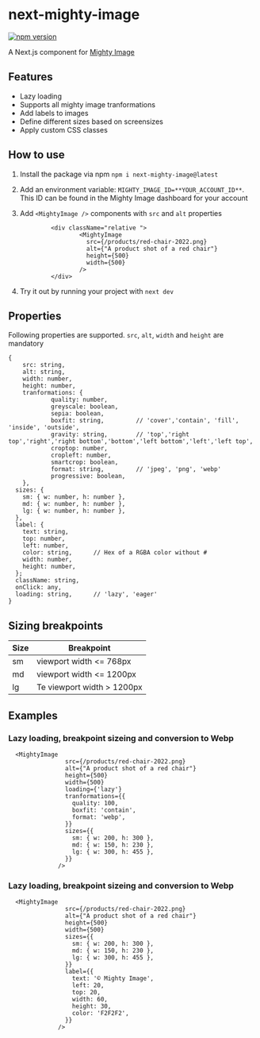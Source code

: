 # next-mighty-image
[![npm version](https://badge.fury.io/js/next-mighty-image.svg)](https://badge.fury.io/js/next-mighty-image)

A Next.js component for [Mighty Image](https://www.mightyimage.io)

## Features
- Lazy loading
- Supports all mighty image tranformations
- Add labels to images
- Define different sizes based on screensizes
- Apply custom CSS classes

## How to use
1. Install the package via npm `npm i next-mighty-image@latest`

2. Add an environment variable: `MIGHTY_IMAGE_ID=**YOUR_ACCOUNT_ID**`. This ID can be found in the Mighty Image dashboard for your account

3. Add `<MightyImage />` components with `src` and `alt` properties

````
            <div className="relative ">
                    <MightyImage
                      src={/products/red-chair-2022.png}
                      alt={"A product shot of a red chair"}
                      height={500}
                      width={500}
                    />
            </div>
````

4. Try it out by running your project with `next dev`

## Properties
Following properties are supported. 
`src`, `alt`, `width` and `height` are mandatory

````
{
    src: string,
    alt: string,
    width: number,
    height: number,
    tranformations: { 
            quality: number, 
            greyscale: boolean, 
            sepia: boolean, 
            boxfit: string,         // 'cover','contain', 'fill', 'inside', 'outside',
            gravity: string,        // 'top','right top','right','right bottom','bottom','left bottom','left','left top',
            croptop: number, 
            cropleft: number, 
            smartcrop: boolean, 
            format: string,         // 'jpeg', 'png', 'webp'
            progressive: boolean, 
    },
  sizes: {
    sm: { w: number, h: number },
    md: { w: number, h: number },
    lg: { w: number, h: number },
  },
  label: {
    text: string,
    top: number,
    left: number,
    color: string,      // Hex of a RGBA color without #
    width: number,
    height: number,
  };
  className: string, 
  onClick: any, 
  loading: string,      // 'lazy', 'eager'
}
  ````

## Sizing breakpoints
| Size | Breakpoint |
| ----------- | ----------- |
| sm | viewport width <= 768px | 
| md |  viewport width <= 1200px |
| lg | Te viewport width > 1200px |

## Examples

### Lazy loading, breakpoint sizeing and conversion to Webp

````
  <MightyImage
                src={/products/red-chair-2022.png}
                alt={"A product shot of a red chair"}
                height={500}
                width={500}
                loading={'lazy'}
                tranformations={{
                  quality: 100,
                  boxfit: 'contain',
                  format: 'webp',
                }}
                sizes={{
                  sm: { w: 200, h: 300 },
                  md: { w: 150, h: 230 },
                  lg: { w: 300, h: 455 },
                }}
              />
````
### Lazy loading, breakpoint sizeing and conversion to Webp

````
  <MightyImage
                src={/products/red-chair-2022.png}
                alt={"A product shot of a red chair"}
                height={500}
                width={500}
                sizes={{
                  sm: { w: 200, h: 300 },
                  md: { w: 150, h: 230 },
                  lg: { w: 300, h: 455 },
                }}
                label={{
                  text: '© Mighty Image',
                  left: 20,
                  top: 20,
                  width: 60,
                  height: 30,
                  color: 'F2F2F2',
                }}
              />
````